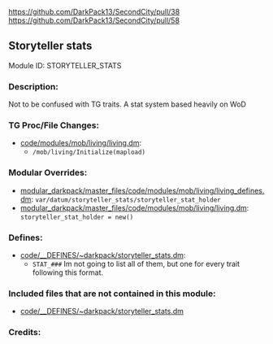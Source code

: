https://github.com/DarkPack13/SecondCity/pull/38
https://github.com/DarkPack13/SecondCity/pull/58

## Storyteller stats

Module ID: STORYTELLER_STATS <!-- Uppercase, UNDERSCORE_CONNECTED name of your module, that you use to mark files. This is so people can case-sensitive search for your edits, if any. -->

### Description:

Not to be confused with TG traits. A stat system based heavily on WoD

<!-- Here, try to describe what your PR does, what features it provides and any other directly useful information. -->

### TG Proc/File Changes:

- [code/modules/mob/living/living.dm](/code/modules/mob/living/living.dm):
	- `/mob/living/Initialize(mapload)`
<!-- If you edited any core procs, you should list them here. You should specify the files and procs you changed.
E.g:
- `code/modules/mob/living.dm`: `proc/overriden_proc`, `var/overriden_var`
  -->

### Modular Overrides:

- [modular_darkpack/master_files/code/modules/mob/living/living_defines.dm](/modular_darkpack/master_files/code/modules/mob/living/living_defines.dm): `var/datum/storyteller_stats/storyteller_stat_holder`
- [modular_darkpack/master_files/code/modules/mob/living/living.dm](/modular_darkpack/master_files/code/modules/mob/living/living.dm): `storyteller_stat_holder = new()`

### Defines:

- [code/\_\_DEFINES/~darkpack/storyteller_stats.dm](/code/__DEFINES/~darkpack/storyteller_stats.dm):
	- `STAT_###` Im not going to list all of them, but one for every trait following this format.

### Included files that are not contained in this module:

- [code/__DEFINES/~darkpack/storyteller_stats.dm](code/__DEFINES/~darkpack/storyteller_stats.dm)
<!-- Likewise, be it a non-modular file or a modular one that's not contained within the folder belonging to this specific module, it should be mentioned here. Good examples are icons or sounds that are used between multiple modules, or other such edge-cases. -->

### Credits:

<!-- Here go the credits to you, dear coder, and in case of collaborative work or ports, credits to the original source of the code. -->
